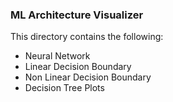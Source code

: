 ### ML Architecture Visualizer
This directory contains the following:
* Neural Network
* Linear Decision Boundary
* Non Linear Decision Boundary
* Decision Tree Plots
